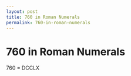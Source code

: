 ```yaml
---
layout: post
title: 760 in Roman Numerals
permalink: 760-in-roman-numerals
---
```


# 760 in Roman Numerals

760 = DCCLX
